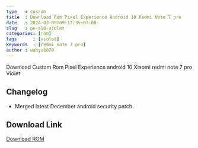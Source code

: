 ```yaml
---
type   : cusrom
title  : Download Rom Pixel Experience Android 10 Redmi Note 7 pro
date   : 2024-03-09T09:17:35+07:00
slug   : pe-a10-violet
categories: [rom]
tags      : [violet]
keywords  : [redmi note 7 pro]
author : wahyu6070
---
```


Download Custom Rom Pixel Experience android 10 Xiaomi redmi note 7 pro Violet

## Changelog
- Merged latest December android security patch.

## Download Link
[Download ROM](https://download.pixelexperience.org/violet)

